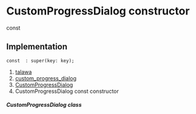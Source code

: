 
<div>

# CustomProgressDialog constructor

</div>


const 



## Implementation

``` language-dart
const  : super(key: key);
```







1.  [talawa](../../index.md)
2.  [custom_progress_dialog](../../widgets_custom_progress_dialog/)
3.  [CustomProgressDialog](../../widgets_custom_progress_dialog/CustomProgressDialog-class.md)
4.  CustomProgressDialog const constructor

##### CustomProgressDialog class







